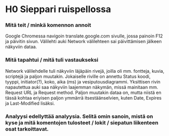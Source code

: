 # H0 Sieppari ruispellossa

### Mitä teit / minkä komennon annoit
Google Chromessa navigoin translate.google.com sivulle, jossa painoin F12 ja päivitin sivun. Välilehti auki Network välilehteen sai päivittämisen jälkeen näkyviin dataa.

### Mitä tapahtui / mitä tuli vastaukseksi
Network välilehdelle tuli näkyviin läjäpäin rivejä, joilla oli mm. fontteja, kuvia, scriptejä ja paljon muutakin. Jokaiselle riville on annettu Status koodi, tyyppi, initiator(?), koko, aika (ms) ja vesiputousdiagrammi. Yksittisen rivin napautettua auki saa näkyviin laajemman näkymän, missä mainitaan mm. Request URL ja Request method. Paljon muutakin dataa on, mutta niistä en tässä kohtaa eriyisen paljon ymmärrä itsestäänselvien, kuten Date, Expires ja Last-Modified lisäksi.


### Analyysi edellyttää analyysia. Selitä omin sanoin, mistä on kyse ja mitä komentojen tulosteet / lokit / siepatun liikenteen osat tarkoittavat.
